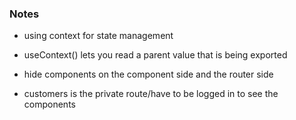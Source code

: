### Notes
- using context for state management
- useContext() lets you read a parent value that is being exported

- hide components on the component side and the router side

- customers is the private route/have to be logged in to see the components